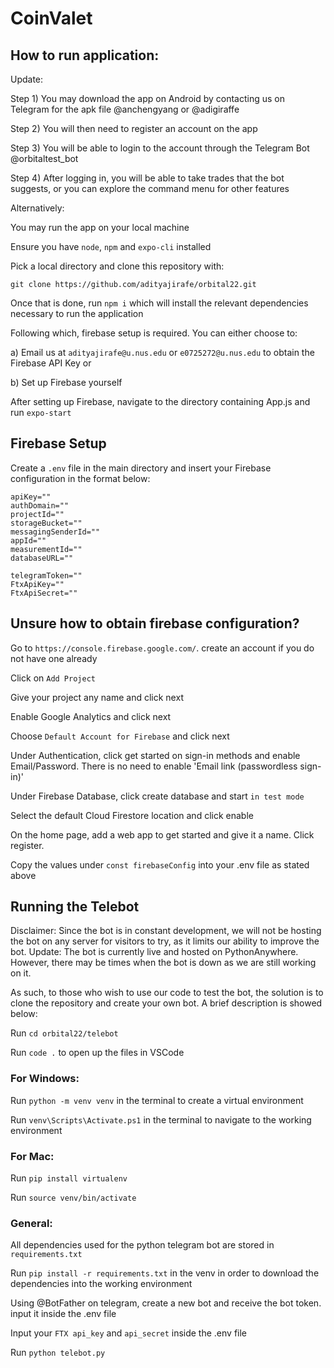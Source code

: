 # CoinValet

## How to run application:
Update:

Step 1) You may download the app on Android by contacting us on Telegram for the apk file @anchengyang or @adigiraffe

Step 2) You will then need to register an account on the app

Step 3) You will be able to login to the account through the Telegram Bot @orbitaltest_bot

Step 4) After logging in, you will be able to take trades that the bot suggests, or you can explore the command menu for other features

Alternatively:

You may run the app on your local machine

Ensure you have `node`, `npm` and `expo-cli` installed

Pick a local directory and clone this repository with:

`git clone https://github.com/adityajirafe/orbital22.git`

Once that is done, run `npm i` which will install the relevant dependencies necessary to run the application

Following which, firebase setup is required. You can either choose to:

a) Email us at `adityajirafe@u.nus.edu` or `e0725272@u.nus.edu` to obtain the Firebase API Key or

b) Set up Firebase yourself

After setting up Firebase, navigate to the directory containing App.js and run `expo-start`

## Firebase Setup

Create a `.env` file in the main directory and insert your Firebase configuration in the format below:

```{r}
apiKey=""
authDomain=""
projectId=""
storageBucket=""
messagingSenderId=""
appId=""
measurementId=""
databaseURL=""

telegramToken=""
FtxApiKey=""
FtxApiSecret=""
```

## Unsure how to obtain firebase configuration?

Go to `https://console.firebase.google.com/`. create an account if you do not have one already

Click on `Add Project`

Give your project any name and click next

Enable Google Analytics and click next

Choose `Default Account for Firebase` and click next

Under Authentication, click get started on sign-in methods and enable Email/Password. There is no need to enable 'Email link (passwordless sign-in)'

Under Firebase Database, click create database and start `in test mode`

Select the default Cloud Firestore location and click enable

On the home page, add a web app to get started and give it a name. Click register.

Copy the values under `const firebaseConfig` into your .env file as stated above

## Running the Telebot

Disclaimer: Since the bot is in constant development, we will not be hosting the
bot on any server for visitors to try, as it limits our ability to improve the
bot.
Update: The bot is currently live and hosted on PythonAnywhere. However, there may be times
when the bot is down as we are still working on it.

As such, to those who wish to use our code to test the bot, the solution is to clone the
repository and create your own bot. A brief description is showed below:

Run `cd orbital22/telebot`

Run `code .` to open up the files in VSCode

### For Windows:

Run `python -m venv venv` in the terminal to create a virtual environment

Run `venv\Scripts\Activate.ps1` in the terminal to navigate to the working environment

### For Mac:

Run `pip install virtualenv`

Run `source venv/bin/activate`

### General:

All dependencies used for the python telegram bot are stored in `requirements.txt`

Run `pip install -r requirements.txt` in the venv in order to download the dependencies into the working environment

Using @BotFather on telegram, create a new bot and receive the bot token. input
it inside the .env file

Input your `FTX api_key` and `api_secret` inside the .env file

Run `python telebot.py`
